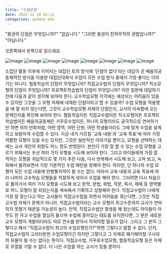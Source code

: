 ```yaml
---
title: "수업모형"
date: 2022-12-10 01:12
categories: update edu
---
```


"붕권의 단점은 무엇입니까?"
"없습니다."
"그러면 붕권이 천하무적의 권법입니까?"
"아닙니다."

오른쪽에서 왼쪽으로 읽으세요.

![image](http://zipnumsa.github.io/media/b/001.png)
![image](http://zipnumsa.github.io/media/b/002.png)
![image](http://zipnumsa.github.io/media/b/003.png)
![image](http://zipnumsa.github.io/media/b/004.png)
![image](http://zipnumsa.github.io/media/b/005.png)
![image](http://zipnumsa.github.io/media/b/006.png)
![image](http://zipnumsa.github.io/media/b/007.png)
![image](http://zipnumsa.github.io/media/b/008.png)

소집단 활동 이후에 이어지는 대집단 토의 방식에 '단점이 없다'라는 대답이 곧 배움의공동체적인 방식을 이용한 대집단대화식 수업이 모든 수업 방식 중에서 가장 좋다는 이야기는 아니다.
협동학습의 단점이 무엇입니까? 직접교수법의 단점이 무엇입니까? 직소모형의 단점이 무엇입니까? 프로젝트학습법의 단점이 무엇입니까? 이런 질문에 대답하기 전에 다음과 같이 생각해 보아야 한다. 교수학습모형 각각에는 예상되는 어려움이 있을 수 있지만 그것을 그 모형 자체에 내재된 단점이라고 할 수 있을까? 수업 모형을 적용했을 때 잘 되지 않는다면, 그것이 교수학습모형 자체의 단점인지, 교사의 미숙함에 오는 문제인지를 확인해 보아야 한다. 협동학습이든 직접교수법이든 직소모형이든 프로젝트학습법이든 배움의공동체든 거꾸로수업이든, 하나의 모형이라도 궁극적으로 연마하기만 하면 위의 만화처럼, 어떤 영역, 어떤 단원, 어떤 학생들이라도 그에 맞게 수업을 설계하고 보람차게 수업할 수 있다. 지금 내가 가르칠 '교육 내용'과 '교육 목표'에 따라 가장 적합한 모형이 있을 수는 있지만, 그것은 일반적인 이야기일 뿐이고, 모형을 선택하는 데에는 교사 개인의 취향도 어느 정도 반영된다. 본인이 가장 잘 할 수 있는 수업 모형을 고르기 위해서는 우선 여러 가지 모형을 시도해 보아야 한다. 그리고 아이들에게 가장 잘 먹히는 모형을 귀납적으로 몇 가지 추린 다음, 다시 반복해서 시도해 보고, 고쳐 보고, 녹화해서 돌려보면서 가장 기본적인 수업 패턴을 정해야 한다.
하지만, 단 하나의 수업 모형이 모든 수업 내용에 만병통치약이 될 수는 없다. 따라서 교육 내용과 교육 목표에 따라 나머지 교수학습 모형들을 적절하게 섞어서 수업을 해야 한다. 그러려면 다시 처음으로 돌아가서 여러 가지 모형을 시도해 보고 문학, 문법, 화법, 작문, 독서, 매체 등 영역별로 어느 모형이 잘 되었는지를 계속해서 기록하고 성찰해야 한다.
직접교수법이 나에게 가장 잘 맞는다고 하는 교사들이 직접교수법을 하면서 어려움을 겪는다면, 그것은 직접교수법 자체가 문제가 아니라, 직접교수법이라는 교수 모형의 최고수준까지 교사가 연마하지 못했기 때문일 가능성이 높다. 만약, 직접교수법만 평생을 해 왔는데도 아이들이 아무도 안 자고 수업을 열심히 들으며 수업에 흥미있는 태도를 유지한다면, 그 분은 새로운 교수 모형이 개발되더라도 따로 연수를 받아서 익혀야할 필요가 없다. 그리고 그 분이 그렇다고 해서 "직접교수법이 최고의 수업모형인가?"하면 그렇다고 말할 수 없다. 단지, 직접교수법이 고리타분한 수업모형이긴 하지만 그렇다고 그 자체로 폐기해야할 구시대의 유물이 될 수는 없다는 뜻이다. 직접교수법, 거꾸로수업모형, 협동학습모형 등은 자체로 우열을 가릴 수 없다. 더 나은 수업을 하는 교사가 있을 뿐이다.